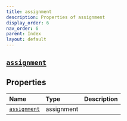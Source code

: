 ```yaml
---
title: assignment
description: Properties of assignment
display_order: 6
nav_order: 6
parent: Index
layout: default
---
```


##  [`assignment`](./assignment.html) 
## Properties
| Name | Type | Description |
|:-----|:-----|:------------|
| [`assignment`](./assignment.html) | assignment |  |


